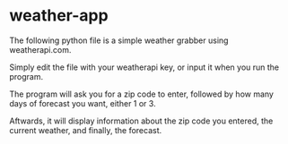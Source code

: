 ﻿# weather-app

The following python file is a simple weather grabber using weatherapi.com.

Simply edit the file with your weatherapi key, or input it when you run the program. 

The program will ask you for a zip code to enter, followed by how many days of forecast you want, either 1 or 3.

Aftwards, it will display information about the zip code you entered, the current weather, and finally, the forecast.
